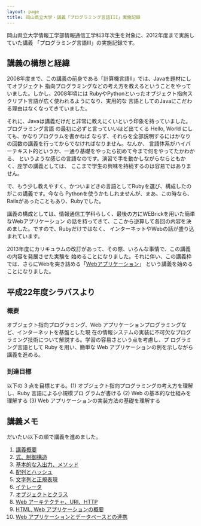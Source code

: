 ```yaml
---
layout: page
title: 岡山県立大学・講義「プログラミング言語III」実施記録
---
```

岡山県立大学情報工学部情報通信工学科3年次生を対象に、2012年度まで実施していた講義
「プログラミング言語III」の実施記録です。

## 講義の構想と経緯

2008年度まで、この講義の前身である「計算機言語II」では、Javaを題材にしてオブジェクト
指向プログラミングなどの考え方を教えるということをやっていました。しかし、2008年頃には
RubyやPythonといったオブジェクト指向スクリプト言語が広く使われるようになり、実用的な
言語としてのJavaにこだわる理由はなくなってきていました。

それに、Javaは講義だけだと非常に教えにくいという印象を持っていました。プログラミング言語
の最初に必ずと言っていいほど出てくる Hello, World にしても、かなりプログラムを書かねば
ならず、それらを全部説明するにはかなりの回数の講義を行ってからでなければなりません。なんか、
言語体系がハイパーテキスト的というか、一通り基礎をやったら初めて今まで何をやってたかわかる、
というような感じの言語なのです。演習で手を動かしながらならともかく、座学の講義としては、
ここまで学生の興味を持続するのは容易ではありません。

で、もう少し教えやすく、かついまどきの言語としてRubyを選び、構成したのがこの講義です。今なら
Pythonを使うかもしれませんが、まあ、この時なら、Railsがあったこともあり、Rubyでした。

講義の構成としては、情報通信工学科らしく、最後の方にWEBrickを用いた簡単なWebアプリケーション
の話を持ってきて、ここから逆算して各回の内容を決めました。ですので、Rubyだけではなく、
インターネットやWebの話が盛り込まれています。

2013年度にカリキュラムの改訂があって、その際、いろんな事情で、この講義の内容を発展させた実験を
始めることになりました。それに伴い、この講義枠では、さらにWebを突き詰める「[Webアプリケーション](/opu-webapplications/)」
という講義を始めることになりました。

## 平成22年度シラバスより

### 概要

オブジェクト指向プログラミング、Web アプリケーションプログラミングなど、インターネットを基盤とした現 在の情報システムの実装に不可欠なプログラミング技術について解説する。学習の容易さという点を考慮し、プ ログラミング言語として Ruby を用い、簡単な Web アプリケーションの例を示しながら講義を進める。

### 到達目標

以下の 3 点を目標とする。(1) オブジェクト指向プログラミングの考え方を理解し、Ruby 言語による小規模プロ グラムが書ける (2) Web の基本的な仕組みを理解する (3) Web アプリケーションの実装方法の基礎を理解する

## 講義メモ

だいたい以下の順で講義を進めました。

1. [講義概要](https://drive.google.com/open?id=1BZjZ331DnIXGmpTJ6l2uE7hbC2LUjzphAN0gl3gdiqg)
1. [式、制御構造](https://drive.google.com/open?id=1uHSwszllfDptawgp0qfYmbWYN86DPKQ2NbC5LfYjvO8)
1. [基本的な入出力、メソッド](https://drive.google.com/open?id=1mSUh8cZec494ooUJxazHsUvwEuMUFm3XAkpozRVzZIw)
1. [配列とハッシュ](https://drive.google.com/open?id=1SImV0_iLWmZI7ZIQHgd4C5XVAF5x6oNlhirpG97OJqQ)
1. [文字列と正規表現](https://drive.google.com/open?id=1g5zrgTEGCd8XpjAy2Nn0E3rwPpSyvBlZshdfFNTDCT4)
1. [イテレータ](https://drive.google.com/open?id=1R7YvdLkwLemo6Im7SATQ-z49YKuvYA1K2PgY7zvBC_w)
1. [オブジェクトとクラス](https://drive.google.com/open?id=1nvtypuy3Xjn1XRjJFymCveRDMzK8CkLD-0WT1D5PX1o)
1. [Web アーキテクチャ、URI、HTTP](https://drive.google.com/open?id=1j6Zk54V-7g_Y8mjE9Teaio15MixkBqTL2mk6S2HU_N4)
1. [HTML, Web アプリケーションの概要](https://drive.google.com/open?id=1ZAo9BDMkZdU6ErLk6midY9d8Qe8Pf7KO9YWwUDG-UiM)
1. [Web アプリケーションとデータベースとの連携](https://drive.google.com/open?id=1oo1Ncfmk37_d26eOg5kGUgBM9GWFc1bzFB1tXprrN9g)
